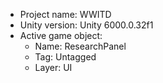 <!-- UNITY CODE ASSIST INSTRUCTIONS START -->
- Project name: WWITD
- Unity version: Unity 6000.0.32f1
- Active game object:
  - Name: ResearchPanel
  - Tag: Untagged
  - Layer: UI
<!-- UNITY CODE ASSIST INSTRUCTIONS END -->